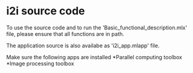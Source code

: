 # i2i source code

To use the source code and to run the 'Basic_functional_description.mlx' file, please ensure that all functions are in path.

The application source is also availabe as 'i2i_app.mlapp' file.

Make sure the following apps are installed
*Parallel computing toolbox
*Image processing toolbox